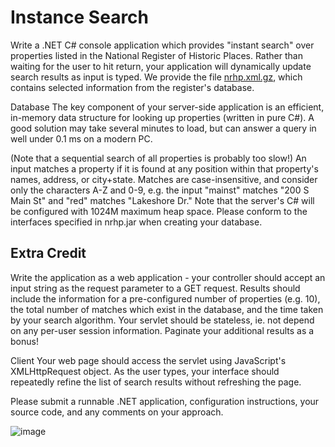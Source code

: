 # Instance Search

Write a .NET C# console application which provides "instant search" over properties listed in the National Register of Historic Places.
Rather than waiting for the user to hit return, your application will dynamically update search results as input is typed. We provide 
the file [nrhp.xml.gz](nrhp.xml.gz), which contains selected information from the register's database.

Database The key component of your server-side application is an efficient, in-memory data structure for looking up properties 
(written in pure C#). A good solution may take several minutes to load, but can answer a query in well under 0.1 ms on a modern PC. 

(Note that a sequential search of all properties is probably too slow!) An input matches a property if it is found at any position 
within that property's names, address, or city+state. Matches are case-insensitive, and consider only the characters A-Z and 0-9, e.g. 
the input "mainst" matches "200 S Main St" and "red" matches "Lakeshore Dr." Note that the server's C# will be configured with 
1024M maximum heap space. Please conform to the interfaces specified in nrhp.jar when creating your database.

## Extra Credit

Write the application as a web application - your controller should accept an input string as the request parameter to a GET request. 
Results should include the information for a pre-configured number of properties (e.g. 10), the total number of matches which exist 
in the database, and the time taken by your search algorithm. Your servlet should be stateless, ie. not depend on any per-user session
information. Paginate your additional results as a bonus!

Client Your web page should access the servlet using JavaScript's XMLHttpRequest object. As the user types, your interface should 
repeatedly refine the list of search results without refreshing the page.

Please submit a runnable .NET application, configuration instructions, your source code, and any comments on your approach. 

![image](https://github.com/Maersk-Global/fbm-software-interview/assets/140083932/619aa65c-f1bc-4945-a93a-c9024123266a)
